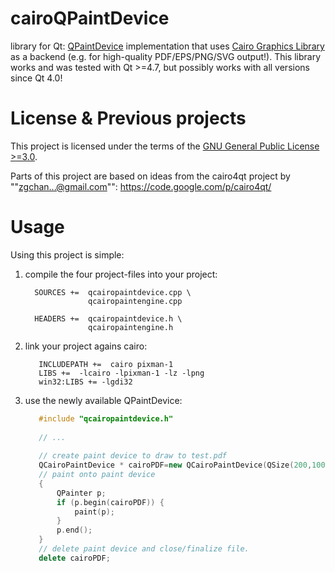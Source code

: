 # cairoQPaintDevice
library for Qt: [QPaintDevice](http://doc.qt.io/qt-5/qpaintdevice.html) implementation that uses [Cairo Graphics Library](http://cairographics.org/) as a backend (e.g. for high-quality PDF/EPS/PNG/SVG output!). This library works and was tested with Qt >=4.7, but possibly works with all versions since Qt 4.0!

# License & Previous projects
This project is licensed under the terms of the [GNU General Public License >=3.0](www.gnu.org/licenses/gpl-3.0.html).

Parts of this project are based on ideas from the cairo4qt project by ""zgchan...@gmail.com"":
  https://code.google.com/p/cairo4qt/

# Usage
Using this project is simple:
  1. compile the four project-files into your project:
     ```qmake
	   SOURCES +=  qcairopaintdevice.cpp \
	               qcairopaintengine.cpp
	   
	   HEADERS +=  qcairopaintdevice.h \
	               qcairopaintengine.h
	 ```
  2. link your project agains cairo:
     ```qmake
		INCLUDEPATH +=  cairo pixman-1
		LIBS +=  -lcairo -lpixman-1 -lz -lpng
		win32:LIBS += -lgdi32
	 ```
  3. use the newly available QPaintDevice:
     ```c++
        #include "qcairopaintdevice.h"
		
		// ...
		
        // create paint device to draw to test.pdf
        QCairoPaintDevice * cairoPDF=new QCairoPaintDevice(QSize(200,100), "test.pdf", QCairoPaintDevice::cftPDF);
        // paint onto paint device
		{
			QPainter p;
			if (p.begin(cairoPDF)) {
				paint(p);
			}
			p.end();
		}
		// delete paint device and close/finalize file.
        delete cairoPDF;
	 ```

	 